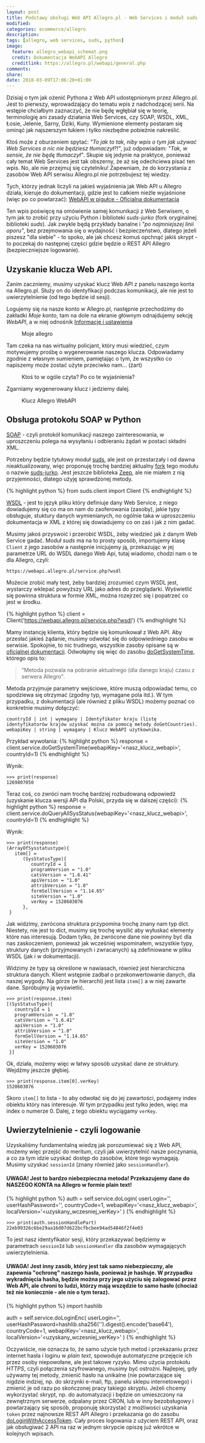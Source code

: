 ```yaml
---
layout: post
title: Podstawy obsługi Web API Allegro.pl - Web Services i moduł suds-jurko w Pythonie
modified:
categories: ecommerce/allegro
description:
tags: [allegro, web services, suds, python]
image:
  feature: allegro_webapi_schemat.png
  credit: Dokumentacja WebAPI Allegro
  creditlink: https://allegro.pl/webapi/general.php
comments:
share:
date: 2018-03-09T17:06:20+01:00
---
```


Dzisiaj o tym jak ożenić Pythona z Web API udostępnionym przez Allegro.pl. Jest to pierwszy, wprowadzający do tematu wpis z nadchodzącej serii. Na wstępie chciałbym zaznaczyć, że nie będę wgłębiał się w teorię, terminologię ani zasady działania Web Services, czy SOAP, WSDL, XML, Łosie, Jelenie, Sarny, Dziki, Kuny. Wymienione elementy postaram się ominąć jak najszerszym łukiem i tylko niezbędne pobieżnie nakreślić. 

<!-- more -->

Ktoś może z oburzeniem spytać: *"To jak to tak, niby wpis o tym jak używać Web Services a nic nie będziesz tłumaczył?!"*, już odpowiadam: *"Tak, w sensie, że nie będę tłumaczył"*. Skupie się jedynie na praktyce, ponieważ cały temat Web Services jest tak obszerny, że aż się odechciewa pisać ten wpis. No, ale nie przejmuj się czytelniku! Zapewniam, że do korzystania z zasobów Web API serwisu Allegro.pl nie potrzebujesz tej wiedzy.

Tych, którzy jednak liczyli na jakieś wyjaśnienia jak Web API u Allegro działa, kieruje do dokumentacji, gdzie jest to całkiem nieźle wyjaśnione (więc po co powtarzać): [WebAPI w pigułce - Oficjalna dokumentacja](https://allegro.pl/webapi/general.php)

Ten wpis poświęcę na omówienie samej komunikacji z Web Serwisem, o tym jak to zrobić przy użyciu Python i biblioteki *suds-jurko* (fork oryginalnej biblioteki *suds*). Jak zwykle będą przykłady banalne i *"po najmniejszej linii oporu"*, bez przejmowania się o wydajność i bezpieczeństwo, dlatego jeżeli piszesz "dla siebie" - to spoko, ale jak chcesz komuś opchnąć jakiś skrypt - to poczekaj do następnej części gdzie będzie o REST API Allegro (bezpieczniejsze logowanie).


## Uzyskanie klucza Web API.
Zanim zaczniemy, musimy uzyskać klucz Web API z panelu naszego konta na Allegro.pl. Służy on do identyfikacji podczas komunikacji, ale nie jest to uwierzytelnienie (od tego będzie id sesji).

Logujemy się na nasze konto w Allegro.pl, następnie przechodzimy do zakładki *Moje konto*, tam na dole na ekranie głównym odnajdujemy sekcję *WebAPI*, a w niej odnośnik [Informacje i ustawienia](https://allegro.pl/myaccount/webapi.php)

<figure class="center">
	<img src='{{ site.url }}/images/allegro/allegro_mojeallegro.png' alt="">
	<figcaption>Moje allegro</figcaption>
</figure>

Tam czeka na nas wirtualny policjant, który musi wiedzieć, czym motywujemy prośbę o wygenerowanie naszego klucza. Odpowiadamy zgodnie z własnym sumieniem, pamiętając o tym, że wszystko co napiszemy może zostać użyte przeciwko nam... (żart)

<figure class="center">
	<img src='{{ site.url }}/images/allegro/allegro_webapikey_gen.png' alt="">
	<figcaption>Ktoś to w ogóle czyta? Po co te wyjaśnienia?</figcaption>
</figure>

Zgarniamy wygenerowany klucz i jedziemy dalej.

<figure class="center">
	<img src='{{ site.url }}/images/allegro/allegro_webapikey.png' alt="">
	<figcaption>Klucz Allegro WebAPI</figcaption>
</figure>

## Obsługa protokołu SOAP w Python

[SOAP](https://www.w3schools.com/XML/xml_soap.asp) - czyli protokół komunikacji naszego zainteresowania, w uproszczeniu polega na wysyłaniu i odbieraniu żądań w postaci składni XML.

Potrzebny będzie tytułowy moduł [suds](https://pypi.python.org/pypi/suds), ale jest on przestarzały i od dawna nieaktualizowany, więc proponuję trochę bardziej aktualny [fork](https://pl.wikipedia.org/wiki/Fork) tego modułu o nazwie [suds-jurko](https://bitbucket.org/jurko/suds). Jest jeszcze biblioteka [Zeep](http://docs.python-zeep.org/en/master/), ale nie miałem z nią przyjemności, dlatego użyję sprawdzonej metody.

{% highlight python %}
from suds.client import Client
{% endhighlight %}

[WSDL](https://www.w3schools.com/XML/xml_wsdl.asp) - jest to język pliku który definiuje dany Web Service, z niego dowiadujemy się co ma on nam do zaoferowania (zasoby), jakie typy obsługuje, stuktury danych wymienianych, no ogólnie taka w uproszczeniu dokumentacja w XML z której się dowiadujemy co on zaś i jak z nim gadać.

Musimy jakoś przyswoić i przerobić WSDL, żeby wiedzieć jak z danym Web Service gadać. Moduł *suds* ma na to prosty sposób, importujemy klasę `Client` z jego zasobów a następnie inicjujemy ją, przekazując w jej parametrze URL do WSDL danego Web Api, tutaj wiadomo, chodzi nam o te dla Allegro, czyli: 

``` https://webapi.allegro.pl/service.php?wsdl ```

Możecie zrobić mały test, żeby bardziej zrozumieć czym WSDL jest, wystarczy wklepać powyższy URL jako adres do przeglądarki. Wyświetlić się powinna struktura w formie XML, można rozejrzeć się i popatrzeć co jest w środku.

{% highlight python %}
client = Client('https://webapi.allegro.pl/service.php?wsdl')
{% endhighlight %}

Mamy instancję klienta, który będzie się komunikował z Web API. Aby przesłać jakieś żądanie, musimy odwołać się do odpowiedniego zasobu w serwisie. Spokojnie, to nic trudnego, wszystkie zasoby opisane są w [oficjalnej dokumentacji](https://allegro.pl/webapi/documentation.php). Odwołajmy się więc do zasobu [doGetSystemTime](https://allegro.pl/webapi/documentation.php/show/id,81), którego opis to:
> "Metoda pozwala na pobranie aktualnego (dla danego kraju) czasu z serwera Allegro".

Metoda przyjmuje parametry wejściowe, które muszą odpowiadać temu, co spodziewa się otrzymać (zgodny typ, wymagane pola itd.). W tym przypadku, z dokumentacji (ale również z pliku WSDL) możemy poznać co konkretnie musimy dołączyć: 

```
countryId | int | wymagany | Identyfikator kraju (listę identyfikatorów krajów uzyskać można za pomocą metody doGetCountries).
webapiKey | string | wymagany | Klucz WebAPI użytkownika.
```

Przykład wywołania:
{% highlight python %}
response = client.service.doGetSystemTime(webapiKey='<nasz_klucz_webapi>', countryId=1)
{% endhighlight %}

Wynik:
```
>>> print(response)
1269807050
```

Teraz coś, co zwróci nam trochę bardziej rozbudowaną odpowiedź (uzyskanie klucza wersji API dla Polski, przyda się w dalszej części):
{% highlight python %}
response = client.service.doQueryAllSysStatus(webapiKey='<nasz_klucz_webapi>', countryId=1)
{% endhighlight %}

Wynik:
```
>>> print(response)
(ArrayOfSysstatustype){
   item[] = 
      (SysStatusType){
         countryId = 1
         programVersion = "1.0"
         catsVersion = "1.6.41"
         apiVersion = "1.0"
         attribVersion = "1.0"
         formSellVersion = "1.14.65"
         siteVersion = "1.0"
         verKey = 1520603076
      },
 }
```

Jak widzimy, zwrócona struktura przypomina trochę znany nam typ dict. Niestety, nie jest to dict, musimy się trochę wysilić aby wyłuskać elementy które nas interesują. Dodam tylko, że zwrócone dane nie powinny być dla nas zaskoczeniem, ponieważ jak wcześniej wspominałem, wszystkie typy, struktury danych (przyjmowanych i zwracanych) są zdefiniowane w pliku WSDL (jak i w dokumentacji).

Widzimy że typy są określone w nawiasach, również jest hierarchiczna struktura danych. Klient wstępnie zadbał o przekonwertowanie danych, dla naszej wygody. Na górze (w hierarchi) jest lista `item[]` a w niej zawarte dane. Spróbujmy ją wyświetlić.

```
>>> print(response.item)
[(SysStatusType){
   countryId = 1
   programVersion = "1.0"
   catsVersion = "1.6.41"
   apiVersion = "1.0"
   attribVersion = "1.0"
   formSellVersion = "1.14.65"
   siteVersion = "1.0"
   verKey = 1520603076
 }]
```

Ok, działa, możemy więc w łatwy sposób uzyskać dane ze struktury. Wejdźmy jeszcze głębiej.
```
>>> print(response.item[0].verKey)
1520603076
```

Skoro `item[]` to lista - to aby odwołać się do jej zawartości, podajemy index obiektu który nas interesuje. W tym przypadku jest tylko jeden, więc ma index o numerze 0. Dalej, z tego obiektu wyciągamy `verKey`.

## Uwierzytelnienie - czyli logowanie
Uzyskaliśmy fundamentalną wiedzę jak porozumiewać się z Web API, możemy więc przejść do meritum, czyli jak uwierzytelnić nasze poczynania, a co za tym idzie uzyskać dostęp do zasobów, które tego wymagają. Musimy uzyskać `sessionId` (znany również jako `sessionHandler`).

#### UWAGA! Jest to bardzo niebezpieczna metoda! Przekazujemy dane do NASZEGO KONTA na Allegro w formie plain text!
{% highlight python %}
auth = self.service.doLogin(
    userLogin='<login>',
    userHashPassword='<haslo>', 
    countryCode=1,
    webapiKey='<nasz_klucz_webapi>', 
    localVersion='<uzyskany_wczesniej_verKey>'
)
{% endhighlight %}

```
>>> print(auth.sessionHandlePart)
22eb99326c6be29aa16d07d622bcfbcbee94ad54846f2f4e03
```

To jest nasz identyfikator sesji, który przekazywać będziemy w parametrach `sessionId` lub `sessionHandler` dla zasobów wymagających uwierzytelnienia.

#### UWAGA! Jest inny zasób, który jest tak samo niebezpieczny, ale zapewnia "ochronę" naszego hasła, ponieważ je hashuje. W przypadku wykradnięcia hasha, będzie można przy jego użyciu się zalogować przez Web API, ale chroni to ludzi, którzy mają wszędzie to samo hasło (chociaż też nie koniecznie - ale nie o tym teraz).

{% highlight python %}
import hashlib

auth = self.service.doLoginEnc(
    userLogin='<login>',
    userHashPassword=hashlib.sha256('<haslo>').digest().encode('base64'), 
    countryCode=1,
    webapiKey='<nasz_klucz_webapi>', 
    localVersion='<uzyskany_wczesniej_verKey>'
)
{% endhighlight %}

Oczywiście, nie oznacza to, że samo użycie tych metod i przekazaniu przez internet hasła i loginu w *plain text*, spowoduje automatyczne przejęcie ich przez osoby niepowołane, ale jest takowe ryzyko. Mimo użycia protokołu *HTTPS*, czyli połączenia szyfrowanego, musimy być ostrożni. Najlepiej, gdy używamy tej metody, zmienić hasło na unikalne (nie powtarzające się nigdzie indziej, np. do skrzynki e-mail, ftp, panelu sklepu internetowego) i zmienić je od razu po skończonej pracy takiego skryptu. Jeżeli chcemy wykorzystać skrypt, np. do automatyzacji i będzie on umieszczony na zewnętrznym serwerze, odpalany przez CRON, lub w inny bezobsługowy i powtarzający się sposób, proponuję skorzystać z możliwości uzyskania `token` przez najnowsze REST API Allegro i przekazania go do zasobu [doLoginWithAccessToken](https://allegro.pl/webapi/documentation.php/show/id,101582). Cały proces logowania z użyciem REST API, oraz jak obsługiwać 2 API na raz w jednym skrypcie opiszę już wkrótce w kolejnych wpisach.

